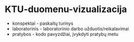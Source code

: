 # KTU-duomenu-vizualizacija

* konspektai - paskaitų turinys
* laboratorinis - laboratorinio darbo užduotis/reikalavimai
* pratybos - kodo pavyzdžiai, įvykdyti pratybų metu
